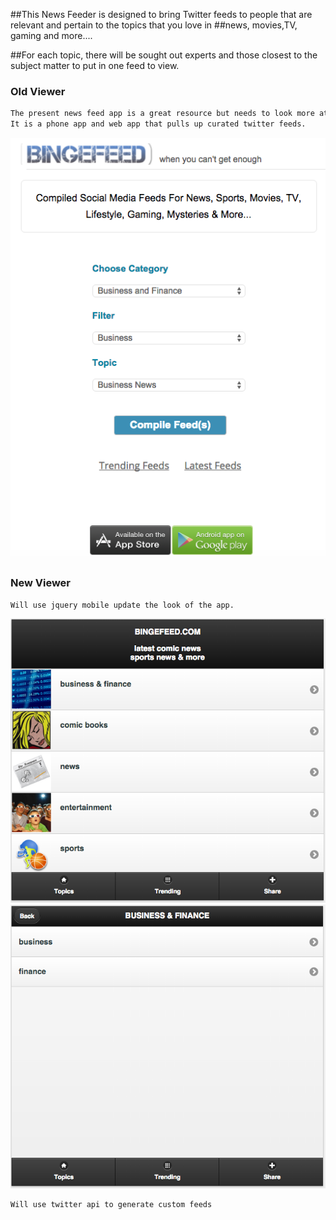 ##This News Feeder is designed to bring Twitter feeds to people that are relevant and pertain to the topics that you love in ##news, movies,TV, gaming and more....  

##For each topic, there will be sought out experts and those closest to the subject matter to put in one feed to view.

### Old Viewer
``` markdown
The present news feed app is a great resource but needs to look more attractive to the viewer.
It is a phone app and web app that pulls up curated twitter feeds.
```

![newsfeedOG](https://raw.githubusercontent.com/sspnyc/news-feed/master/bingefeedOG1.png)

### New Viewer
``` markdown
Will use jquery mobile update the look of the app.
```
![newsfeedUpdate](https://raw.githubusercontent.com/sspnyc/news-feed/master/bingefeedNew1a.png)
![newsfeedUpdate](https://raw.githubusercontent.com/sspnyc/news-feed/master/bingefeedNew1b.png)

``` markdown
Will use twitter api to generate custom feeds
```




